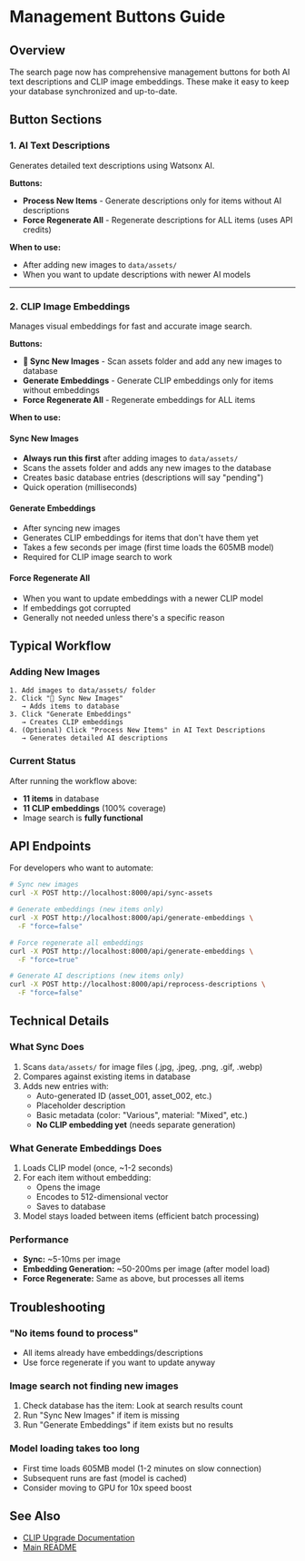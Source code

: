 # Management Buttons Guide

## Overview

The search page now has comprehensive management buttons for both AI text descriptions and CLIP image embeddings. These make it easy to keep your database synchronized and up-to-date.

## Button Sections

### 1. AI Text Descriptions

Generates detailed text descriptions using Watsonx AI.

**Buttons:**

- **Process New Items** - Generate descriptions only for items without AI descriptions
- **Force Regenerate All** - Regenerate descriptions for ALL items (uses API credits)

**When to use:**

- After adding new images to `data/assets/`
- When you want to update descriptions with newer AI models

---

### 2. CLIP Image Embeddings

Manages visual embeddings for fast and accurate image search.

**Buttons:**

- **🔄 Sync New Images** - Scan assets folder and add any new images to database
- **Generate Embeddings** - Generate CLIP embeddings only for items without embeddings
- **Force Regenerate All** - Regenerate embeddings for ALL items

**When to use:**

#### Sync New Images

- **Always run this first** after adding images to `data/assets/`
- Scans the assets folder and adds any new images to the database
- Creates basic database entries (descriptions will say "pending")
- Quick operation (milliseconds)

#### Generate Embeddings

- After syncing new images
- Generates CLIP embeddings for items that don't have them yet
- Takes a few seconds per image (first time loads the 605MB model)
- Required for CLIP image search to work

#### Force Regenerate All

- When you want to update embeddings with a newer CLIP model
- If embeddings got corrupted
- Generally not needed unless there's a specific reason

## Typical Workflow

### Adding New Images

```
1. Add images to data/assets/ folder
2. Click "🔄 Sync New Images"
   → Adds items to database
3. Click "Generate Embeddings"
   → Creates CLIP embeddings
4. (Optional) Click "Process New Items" in AI Text Descriptions
   → Generates detailed AI descriptions
```

### Current Status

After running the workflow above:

- **11 items** in database
- **11 CLIP embeddings** (100% coverage)
- Image search is **fully functional**

## API Endpoints

For developers who want to automate:

```bash
# Sync new images
curl -X POST http://localhost:8000/api/sync-assets

# Generate embeddings (new items only)
curl -X POST http://localhost:8000/api/generate-embeddings \
  -F "force=false"

# Force regenerate all embeddings
curl -X POST http://localhost:8000/api/generate-embeddings \
  -F "force=true"

# Generate AI descriptions (new items only)
curl -X POST http://localhost:8000/api/reprocess-descriptions \
  -F "force=false"
```

## Technical Details

### What Sync Does

1. Scans `data/assets/` for image files (.jpg, .jpeg, .png, .gif, .webp)
2. Compares against existing items in database
3. Adds new entries with:
   - Auto-generated ID (asset_001, asset_002, etc.)
   - Placeholder description
   - Basic metadata (color: "Various", material: "Mixed", etc.)
   - **No CLIP embedding yet** (needs separate generation)

### What Generate Embeddings Does

1. Loads CLIP model (once, ~1-2 seconds)
2. For each item without embedding:
   - Opens the image
   - Encodes to 512-dimensional vector
   - Saves to database
3. Model stays loaded between items (efficient batch processing)

### Performance

- **Sync:** ~5-10ms per image
- **Embedding Generation:** ~50-200ms per image (after model load)
- **Force Regenerate:** Same as above, but processes all items

## Troubleshooting

### "No items found to process"

- All items already have embeddings/descriptions
- Use force regenerate if you want to update anyway

### Image search not finding new images

1. Check database has the item: Look at search results count
2. Run "Sync New Images" if item is missing
3. Run "Generate Embeddings" if item exists but no results

### Model loading takes too long

- First time loads 605MB model (1-2 minutes on slow connection)
- Subsequent runs are fast (model is cached)
- Consider moving to GPU for 10x speed boost

## See Also

- [CLIP Upgrade Documentation](./CLIP_UPGRADE.md)
- [Main README](../README.md)

